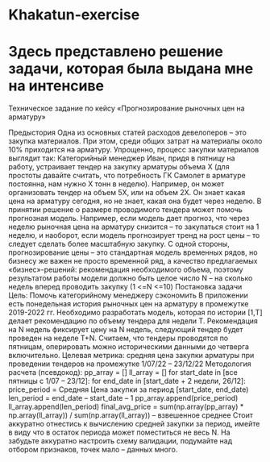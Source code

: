 # Khakatun-exercise
# Здесь представлено решение задачи, которая была выдана мне на интенсиве

Техническое задание по кейсу «Прогнозирование рыночных цен на арматуру»

Предыстория 
Одна из основных статей расходов девелоперов – это закупка материалов. При этом, среди общих затрат на материалы около 10% приходится на арматуру. 
Упрощенно, процесс закупки материалов выглядит так:
Категорийный менеджер Иван, придя в пятницу на работу, устраивает тендер на закупку арматуры объема Х (для простоты давайте считать, что потребность ГК Самолет в арматуре постоянна, нам нужно Х тонн в неделю). Например, он может организовать тендер на объем 5Х, или на объем 2Х. 
Он знает какая цена на арматуру сегодня, но не знает, какая она будет через неделю.
В принятии решение о размере проводимого тендера может помочь прогнозная модель.
Например, если модель дает прогноз, что через неделю рыночная цена на арматуру снизится – то закупаться стоит на 1 неделю, и наоборот, если модель прогнозирует тренд на рост цены – то следует сделать более масштабную закупку.
С одной стороны, прогнозирование цены – это стандартная модель временных рядов, но бизнесу же важен не просто временной ряд, а качество предлагаемых «бизнес»-решений: рекомендация необходимого объема, поэтому результатом работы модели должно быть целое число N – на сколько недель вперед проводить закупку (1 <=N <=10)
Постановка задачи
Цель: Помочь категорийному менеджеру сэкономить
В приложении есть понедельная история рыночных цен на арматуру в промежутке 2019-2022 гг.
Необходимо разработать модель, которая по истории [1,T] делает рекомендацию по объему тендера для недели T. Рекомендация на N недель фиксирует цену на N недель, следующий тендер будет проведен на неделе T+N. Считаем, что тендеры проводятся по пятницам, оперировать можно историческими данными до четверга включительно. 
Целевая метрика: средняя цена закупки арматуры при проведении тендеров на промежутке 1/07/22 – 23/12/22
Методология расчета (псевдокод):
pp_array = []
ll_array = []
for start_date in [все пятницы с 1/07 – 23/12]:
	for end_date in [start_date + 2 недели, 26/12]:
		price_period = Средняя Цена закупки за период [start_date, end_date)
		len_period = end_date – start_date – 1
		pp_array.append(price_period)
		ll_array.append(len_period)
final_avg_price = sum(np.array(pp_array) * np.array(ll_array)) / sum(np.array(ll_array)) – взвешенное среднее
Стоит аккуратно отнестись к вычислению средней закупки за период, имейте в виду что в остаток периода может поместиться не весь N. 
На забудьте аккуратно настроить схему валидации, подумайте над отбором признаков, точек мало – данных много.
